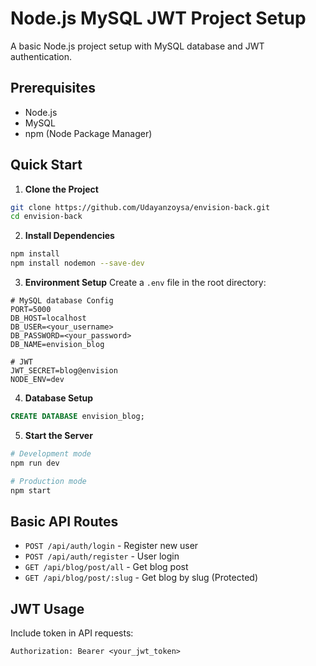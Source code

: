 # Node.js MySQL JWT Project Setup

A basic Node.js project setup with MySQL database and JWT authentication.

## Prerequisites

- Node.js
- MySQL
- npm (Node Package Manager)

## Quick Start

1. **Clone the Project**
```bash
git clone https://github.com/Udayanzoysa/envision-back.git 
cd envision-back
```

2. **Install Dependencies**
```bash
npm install
npm install nodemon --save-dev
```

3. **Environment Setup**
Create a `.env` file in the root directory:
```env
# MySQL database Config
PORT=5000
DB_HOST=localhost
DB_USER=<your_username>
DB_PASSWORD=<your_password>
DB_NAME=envision_blog

# JWT
JWT_SECRET=blog@envision
NODE_ENV=dev
```

4. **Database Setup**
```sql
CREATE DATABASE envision_blog;
```

5. **Start the Server**
```bash
# Development mode
npm run dev

# Production mode
npm start
```

## Basic API Routes

- `POST /api/auth/login` - Register new user
- `POST /api/auth/register` - User login
- `GET /api/blog/post/all` - Get blog post
- `GET /api/blog/post/:slug` - Get blog by slug (Protected)

## JWT Usage

Include token in API requests:
```
Authorization: Bearer <your_jwt_token>
```
